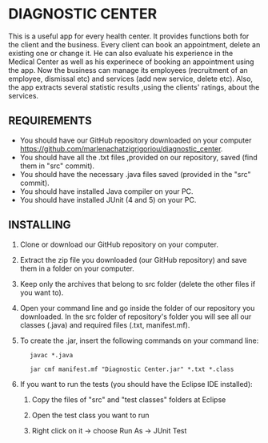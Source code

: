 # DIAGNOSTIC CENTER

This is a useful app for every health center. It provides functions both for the client and the business. Every client can book an appointment, delete an existing one or change it. He can also evaluate his experience in the Medical Center as well as his experinece of booking an appointment using the app. Now the business can manage its employees (recruitment of an employee, dismissal etc) and services (add new service, delete etc). Also, the app extracts several statistic results ,using the clients' ratings, about the services.


## REQUIREMENTS

* You should have our GitHub repository downloaded on your computer https://github.com/marlenachatzigrigoriou/diagnostic_center.
* You should have all the .txt files ,provided on our repository, saved (find them in "src" commit).
* You should have the necessary .java files saved (provided in the "src" commit).
* You should have installed Java compiler on your PC.
* You should have installed JUnit (4 and 5) on your PC.


## INSTALLING

1) Clone or download our GitHub repository on your computer. 

2) Extract the zip file you downloaded (our GitHub repository) and save them in a folder on your computer.

3) Keep only the archives that belong to src folder (delete the other files if you want to).

4) Open your command line and go inside the folder of our repository you downloaded. In the src folder of repository's folder you will see all our      classes (.java) and required files (.txt, manifest.mf).

5) To create the .jar, insert the following commands on your command line:
```
      javac *.java
      
      jar cmf manifest.mf "Diagnostic Center.jar" *.txt *.class
```
      
6) If you want to run the tests (you should have the Eclipse IDE installed):

      1. Copy the files of "src" and "test classes" folders at Eclipse
      
      2. Open the test class you want to run
      
      3. Right click on it -> choose Run As -> JUnit Test
      

